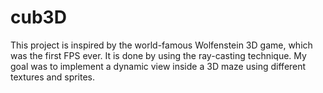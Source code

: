 # cub3D

This project is inspired by the world-famous Wolfenstein 3D game, which
was the first FPS ever. It is done by using the ray-casting technique.
My goal was to implement a dynamic view inside a 3D maze using different
textures and sprites.
